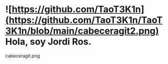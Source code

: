 # ![https://github.com/TaoT3K1n](https://github.com/TaoT3K1n/TaoT3K1n/blob/main/cabeceragit2.png) Hola, soy Jordi Ros.
cabeceragit.png
